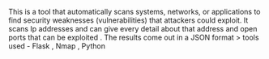 This is a tool that automatically scans systems, networks, or applications to find security weaknesses (vulnerabilities) that attackers could exploit.
It scans Ip addresses and can give every detail about that address and open ports that can be exploited .
The results come out in a JSON format >
tools used - Flask , Nmap , Python
